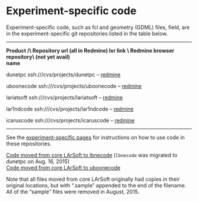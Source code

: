Experiment-specific code
======================================================

Experiment-specific code, such as fcl and geometry (GDML) files, field, are in the experiment-specific git repositories listed in the table below.

  -------------- ------------------------------------- ------------------ --------------------------------------------------------------------------
  **Product /\   **Repository url (all in Redmine)**   lxr link \         Redmine browser
  repository\                                           (not yet avail)   
  name**                                                                  

  dunetpc        ssh:///cvs/projects/dunetpc           –                  [redmine](https://cdcvs.fnal.gov/redmine/projects/dunetpc/repository)

  uboonecode     ssh:///cvs/projects/uboonecode        –                  [redmine](https://cdcvs.fnal.gov/redmine/projects/uboonecode/repository)

  lariatsoft     ssh:///cvs/projects/lariatsoft        –                  [redmine](https://cdcvs.fnal.gov/redmine/projects/lardbt/repository)

  lar1ndcode     ssh:///cvs/projects/lar1ndcode        –                  [redmine](https://cdcvs.fnal.gov/redmine/projects/lar1ndcode/repository)

  icaruscode     ssh:///cvs/projects/icaruscode        –                  [redmine](https://cdcvs.fnal.gov/redmine/projects/icaruscode/repository)
  -------------- ------------------------------------- ------------------ --------------------------------------------------------------------------

See the [experiment-specific pages](Quick_Links) for instructions on how to use code in these repositories.

[Code moved from core LArSoft to lbnecode](_Code_moved_from_core_LArSoft_to_lbnecode_) (`lbnecode` was migrated to dunetpc on Aug. 16, 2015)\
[Code moved from core LArSoft to uboonecode](_Code_moved_from_core_LArSoft_to_uboonecode_)

Note that all files moved from core LArSoft originally had copies in their original locations, but with “.sample” appended to the end of the filename. All of the “sample” files were removed in August, 2015.
